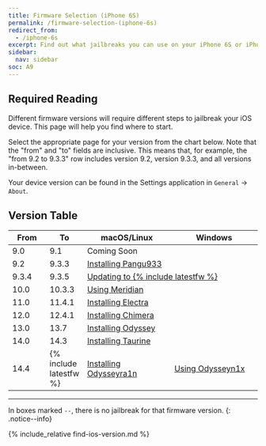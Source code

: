 ```yaml
---
title: Firmware Selection (iPhone 6S)
permalink: /firmware-selection-(iphone-6s)
redirect_from:
  - /iphone-6s
excerpt: Find out what jailbreaks you can use on your iPhone 6S or iPhone 6S Plus
sidebar:
  nav: sidebar
soc: A9
---
```


## Required Reading

Different firmware versions will require different steps to jailbreak your iOS device. This page will help you find where to start.

Select the appropriate page for your version from the chart below. Note that the "from" and "to" fields are inclusive. This means that, for example, the "from 9.2 to 9.3.3" row includes version 9.2, version 9.3.3, and all versions in-between.

Your device version can be found in the Settings application in `General` -> `About`.

## Version Table

<table class="version_table">
  <colgroup>
    <col span="1" style="width: 15%;">
    <col span="1" style="width: 15%;">
    <col span="1" style="width: 35%;">
    <col span="1" style="width: 35%;">
  </colgroup>
  <thead>
    <tr>
      <th>From</th>
      <th>To</th>
      <th>macOS/Linux</th>
      <th>Windows</th>
    </tr>
  </thead>
  <tbody>
    <tr>
      <td>9.0</td>
      <td>9.1</td>
      <td colspan="2">Coming Soon</td>
    </tr>
    <tr>
      <td>9.2</td>
      <td>9.3.3</td>
      <td colspan="2"><a href="installing-pangu933">Installing Pangu933</a></td>
    </tr>
    <tr>
      <td>9.3.4</td>
      <td>9.3.5</td>
      <td colspan="2"><a href="updating-to-14-4-2">Updating to {% include latestfw %}</a></td>
    </tr>
    <tr>
      <td>10.0</td>
      <td>10.3.3</td>
      <td colspan="2"><a href="using-meridian">Using Meridian</a></td>
    </tr>
    <tr>
      <td>11.0</td>
      <td>11.4.1</td>
      <td colspan="2"><a href="installing-electra">Installing Electra</a></td>
    </tr>
    <tr>
      <td>12.0</td>
      <td>12.4.1</td>
      <td colspan="2"><a href="installing-chimera">Installing Chimera</a></td>
    </tr>
    <tr>
      <td>13.0</td>
      <td>13.7</td>
      <td colspan="2"><a href="installing-odyssey">Installing Odyssey</a></td>
    </tr>
    <tr>
      <td>14.0</td>
      <td>14.3</td>
      <td colspan="2"><a href="installing-taurine">Installing Taurine</a></td>
    </tr>
    <tr>
      <td>14.4</td>
      <td>{% include latestfw %}</td>
      <td><a href="installing-odysseyra1n">Installing Odysseyra1n</a></td>
      <td><a href="using-odysseyn1x">Using Odysseyn1x</a></td>
    </tr>
  </tbody>
</table>

---

In boxes marked `--`, there is no jailbreak for that firmware version.
{: .notice--info}

{% include_relative find-ios-version.md %}
